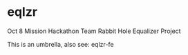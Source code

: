 # eqlzr
Oct 8 Mission Hackathon Team Rabbit Hole Equalizer Project 

This is an umbrella, also see: eqlzr-fe
